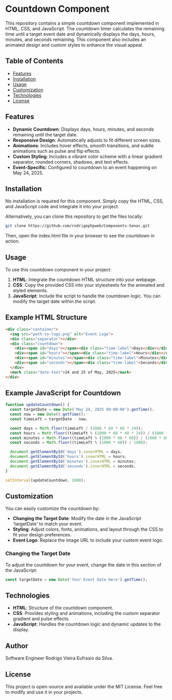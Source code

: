 # Countdown Component

This repository contains a simple countdown component implemented in HTML, CSS, and JavaScript. The countdown timer calculates the remaining time until a target event date and dynamically displays the days, hours, minutes, and seconds remaining. This component also includes an animated design and custom styles to enhance the visual appeal.

## Table of Contents
- [Features](#features)
- [Installation](#installation)
- [Usage](#usage)
- [Customization](#customization)
- [Technologies](#technologies)
- [License](#license)

## Features

- **Dynamic Countdown**: Displays days, hours, minutes, and seconds remaining until the target date.
- **Responsive Design**: Automatically adjusts to fit different screen sizes.
- **Animations**: Includes hover effects, smooth transitions, and subtle animations such as pulse and flip effects.
- **Custom Styling**: Includes a vibrant color scheme with a linear gradient separator, rounded corners, shadows, and text effects.
- **Event-Specific**: Configured to countdown to an event happening on May 24, 2025.

## Installation

No installation is required for this component. Simply copy the HTML, CSS, and JavaScript code and integrate it into your project.

Alternatively, you can clone this repository to get the files locally:

```bash
git clone https://github.com/rodrigophpweb/Components-Senac.git
```

Then, open the index.html file in your browser to see the countdown in action.

## Usage

To use this countdown component in your project:

1. **HTML**: Integrate the countdown HTML structure into your webpage.
2. **CSS**: Copy the provided CSS into your stylesheets for the animated and styled elements.
3. **JavaScript**: Include the script to handle the countdown logic. You can modify the target date within the script.

## Example HTML Structure

```html
<div class="container">
  <img src="path-to-logo.png" alt="Event Logo">
  <div class="separator"></div>
  <div class="countdown">
    <div><span id="days"></span><div class="time-label">Days</div></div>
    <div><span id="hours"></span><div class="time-label">Hours</div></div>
    <div><span id="minutes"></span><div class="time-label">Minutes</div></div>
    <div><span id="seconds"></span><div class="time-label">Seconds</div></div>
  </div>
  <mark class="date-text">24 and 25 of May, 2025</mark>
</div>
```
## Example JavaScript for Countdown

```javascript
function updateCountdown() {
  const targetDate = new Date('May 24, 2025 09:00:00').getTime();
  const now = new Date().getTime();
  const timeLeft = targetDate - now;

  const days = Math.floor(timeLeft / (1000 * 60 * 60 * 24));
  const hours = Math.floor((timeLeft % (1000 * 60 * 60 * 24)) / (1000 * 60 * 60));
  const minutes = Math.floor((timeLeft % (1000 * 60 * 60)) / (1000 * 60));
  const seconds = Math.floor((timeLeft % (1000 * 60)) / 1000);

  document.getElementById('days').innerHTML = days;
  document.getElementById('hours').innerHTML = hours;
  document.getElementById('minutes').innerHTML = minutes;
  document.getElementById('seconds').innerHTML = seconds;
}

setInterval(updateCountdown, 1000);
```
## Customization

You can easily customize the countdown by:

- **Changing the Target Date**: Modify the date in the JavaScript 'targetDate' to match your event.
- **Styling**: Adjust colors, fonts, animations, and layout through the CSS to fit your design preferences.
- **Event Logo**: Replace the image URL to include your custom event logo.

### Changing the Target Date

To adjust the countdown for your event, change the date in this section of the JavaScript:

```javascript
const targetDate = new Date('Your Event Date Here').getTime();
```
## Technologies

- **HTML**: Structure of the countdown component.
- **CSS**: Provides styling and animations, including the custom separator gradient and pulse effects.
- **JavaScript**: Handles the countdown logic and dynamic updates to the display.

## Author
Software Engineer Rodrigo Vieira Eufrasio da Silva.

## License
This project is open-source and available under the MIT License. Feel free to modify and use it in your projects.
